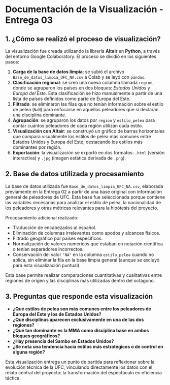 # Documentación de la Visualización - Entrega 03

## 1. ¿Cómo se realizó el proceso de visualización?

La visualización fue creada utilizando la librería **Altair** en **Python**, a través del entorno Google Colaboratory. El proceso se dividió en los siguientes pasos:

1. **Carga de la base de datos limpia**: se subió el archivo `Base_de_datos_limpia_UFC_NA.csv` a Colab y se leyó con `pandas`.
2. **Clasificación regional**: se creó una nueva columna llamada `region`, donde se agruparon los países en dos bloques: *Estados Unidos* y *Europa del Este*. Esta clasificación se hizo manualmente a partir de una lista de países definidos como parte de Europa del Este.
3. **Filtrado**: se eliminaron las filas que no tenían información sobre el estilo de pelea (`NaN`) para enfocarse en aquellos peleadores que sí declaran una disciplina dominante.
4. **Agrupación**: se agruparon los datos por `region` y `estilo_pelea` para contar cuántos peleadores de cada región utilizan cada estilo.
5. **Visualización con Altair**: se construyó un gráfico de barras horizontales que compara visualmente los estilos de pelea más comunes entre Estados Unidos y Europa del Este, destacando los estilos más dominantes por región.
6. **Exportación**: la visualización se exportó en dos formatos: `.html` (versión interactiva) y `.jpg` (imagen estática derivada de `.png`).

## 2. Base de datos utilizada y procesamiento

La base de datos utilizada fue `Base_de_datos_limpia_UFC_NA.csv`, elaborada previamente en la Entrega 02 a partir de una base original con información general de peleadores de UFC. Esta base fue seleccionada porque contiene las variables necesarias para analizar el estilo de pelea, la nacionalidad de los peleadores y otras métricas relevantes para la hipótesis del proyecto.

Procesamiento adicional realizado:

- Traducción de encabezados al español.
- Eliminación de columnas irrelevantes como apodos y alcances físicos.
- Filtrado geográfico por países específicos.
- Normalización de valores numéricos que estaban en notación científica o tenían separadores incorrectos.
- Conservación del valor `"NA"` en la columna `estilo_pelea` cuando no aplica, sin eliminar la fila en la base limpia general (aunque se excluyó para esta visualización puntual).

Esta base permite realizar comparaciones cuantitativas y cualitativas entre regiones de origen y las disciplinas más utilizadas dentro del octágono.

## 3. Preguntas que responde esta visualización

- **¿Qué estilos de pelea son más comunes entre los peleadores de Europa del Este y los de Estados Unidos?**
- **¿Qué disciplinas aparecen exclusivamente en una de las dos regiones?**
- **¿Qué tan dominante es la MMA como disciplina base en ambos bloques geográficos?**
- **¿Hay presencia del Sambo en Estados Unidos?**
- **¿Se nota una tendencia hacia estilos más estratégicos o de control en alguna región?**

Esta visualización entrega un punto de partida para reflexionar sobre la evolución técnica de la UFC, vinculando directamente los datos con el relato central del proyecto: la transformación del espectáculo en eficiencia táctica.
